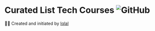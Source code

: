 # Curated List Tech Courses ![GitHub](https://img.shields.io/github/license/istiqlal-learn/tech-course)
👨🏻 Created and initiated by [Iqlal](https://github.com/iqlal)
